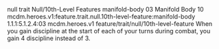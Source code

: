 <ability>
  <metadata>
    <class>null</class>
    <feature_type>trait</feature_type>
    <file_dpath>Null/10th-Level Features</file_dpath>
    <item_id>manifold-body</item_id>
    <item_index>03</item_index>
    <item_name>Manifold Body</item_name>
    <level>10</level>
    <scc>mcdm.heroes.v1:feature.trait.null.10th-level-feature:manifold-body</scc>
    <scdc>1.1.1:5.1.2.4:03</scdc>
    <source>mcdm.heroes.v1</source>
    <type>feature/trait/null/10th-level-feature</type>
  </metadata>
  <effects>
    <effect type="mundane">When you gain discipline at the start of each of your turns during combat, you gain 4 discipline instead of 3.</effect>
  </effects>
</ability>
